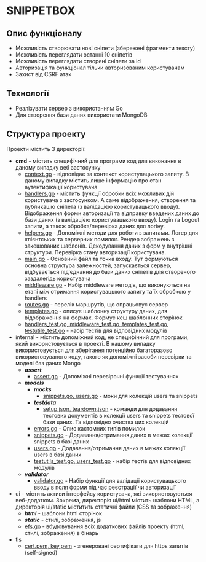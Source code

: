# SNIPPETBOX
## Опис функціоналу
- Можливість створювати нові сніпети (збережені фрагменти тексту)
- Можливість переглядати останні 10 сніпетів
- Можливість переглядати створені сніпети за id
- Авторизація та функціонал тільки авторизованим користувачам
- Захист від CSRF атак

## Технології
- Реалізувати сервер з використанням Go
- Для створення бази даних використати MongoDB

## Структура проекту
Проекти містить 3 директорії:
- **cmd** - містить специфічний для програми код для виконання в даному випадку веб застосунку    
    - <u>context.go</u> - відповідає за контекст користувацького запиту. В даному випадку містить лише інформацію про стан аутентифікації користувача
	- <u>handlers.go</u> - містить функції обробки всіх можливих дій користувача з застосунком. А саме відображення, створення та публикацію сніпета (з валідацією користувацького вводу). Відображення форми авторизації та відправку введених даних до бази даних (з валідацією користувацького вводу). Login та Logout запити, а також обробка/перевірка даних для логіну.
	- <u>helpers.go</u> - Допоміжні методи для роботи з запитами. Логер для клієнтських та серверних помилок. Рендер зображень з закешованих шаблонів. Декодування даних з форм у внутрішні структури. Перевірка стану авторизації користувача.
	- <u>main.go</u> - Основний файл та точка входу. Тут формуються основна структура залежностей, запускається сервер, відбувається під'єднання до бази даних сніпетів для створеного заздалегідь користувача
	- <u>middleware.go</u> - Набір middleware методів, що виконуються на етапі між отримання користувацького запиту та їх обробкою у handlers
	- <u>routes.go</u> - перелік маршрутів, що опрацьовує сервер
	- <u>templates.go</u> - описує шаблонну структуру даних, для відображення на формах. Формує кеш шаблонних сторінок
	- <u>handlers_test.go, middleware_test.go, templates_test.go, testutile_test.go</u> - набір тестів для відповідних модулів
- internal - містить допоміжний код, не специфічний для програми, який використовується в проекті. В нашому випадку використовується для зберігання потенційно багаторазово використовуваного коду, такого як допоміжні засоби перевірки та моделі баз даних Mongo
    - ***assert***
	    - <u>assert.go</u> - Допоміжні перевірочні функції тестуваннях
	- ***models***
	    - ***mocks***
		    - <u>snippets.go, users.go</u> - моки для колекцій users та snippets
		- ***testdata***
		    - <u>setup.json, teardown.json</u> - команди для додавання тестових документів в колекції users та snippets тестової бази даних. Та відповідно очистка цих колекцій
		- <u>errors.go</u> - Опис кастомних типів помилок
		- <u>snippets.go</u> - Додавання/отримання даних в межах колекції snippets в базі даних
		- <u>users.go</u> - Додавання/отримання даних в межах колекції users в базі даних
		- <u>testutils_test.go, users_test.go</u> - набір тестів для відповідних модулів
	- ***validator***
	    - <u>validator.go</u> - Набір функції для валідації користувацького вводу в поля форми під час реєстрації чи авторизації
- ui - містить активи інтерфейсу користувача, які використовуються веб-додатком. Зокрема, директорія ui/html містить шаблони HTML, а директорія ui/static міститить статичні файли (CSS та зображення)
    - ***html*** - шаблони html сторінок
	- ***static*** - стилі, зображення, js
	- <u>efs.go</u> - вбудовування всіх додаткових файлів проекту (html, стилі, зображення) в бінарь
- tls
    - <u>cert.pem, key.pem</u> - згенеровані сертифікати для https запитів (self-signed)
